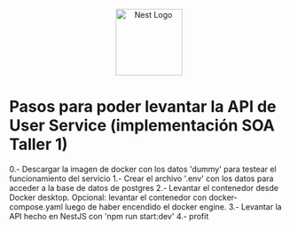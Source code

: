 <p align="center">
  <a href="http://nestjs.com/" target="blank"><img src="https://nestjs.com/img/logo-small.svg" width="120" alt="Nest Logo" /></a>
</p>

# Pasos para poder levantar la API de User Service (implementación SOA Taller 1)

0.- Descargar la imagen de docker con los datos 'dummy' para testear el funcionamiento del servicio
1.- Crear el archivo '.env' con los datos para acceder a la base de datos de postgres
2.- Levantar el contenedor desde Docker desktop.
Opcional: levantar el contenedor con docker-compose.yaml luego de haber encendido el docker engine.
3.- Levantar la API hecho en NestJS con 'npm run start:dev'
4.- profit
